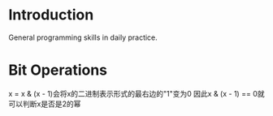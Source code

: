 # Introduction

General programming skills in daily practice.

# Bit Operations

x = x & (x - 1)会将x的二进制表示形式的最右边的"1"变为0
因此x & (x - 1) == 0就可以判断x是否是2的幂
